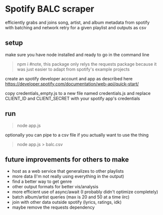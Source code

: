 # Spotify BALC scraper

efficiently grabs and joins song, artist, and album metadata from spotify with batching and network retry for a given playlist and outputs as csv

## setup
make sure you have node installed and ready to go in the command line

> npm i
> #note, this package only relys the requests package because it was just easier to adapt from spotify's example projects

create an spotify developer account and app as described here https://developer.spotify.com/documentation/web-api/quick-start/

copy credentials_empty.js to a new file named credentials.js and replace CLIENT_ID and CLIENT_SECRET with your spotify app's credentials

## run
> node app.js

optionally you can pipe to a csv file if you actually want to use the thing

> node app.js > balc.csv

## future improvements for others to make
- host as a web service that generalizes to other playlists
- more data (I'm not really using everything in the output)
- find a better way to get genre
- other output formats for better vis/analysis
- more efficient use of async/await (I probably didn't optimize completely)
- batch album/artist queries (max is 20 and 50 at a time iirc)
- join with other data outside spotify (lyrics, ratings, idk)
- maybe remove the requests dependency
